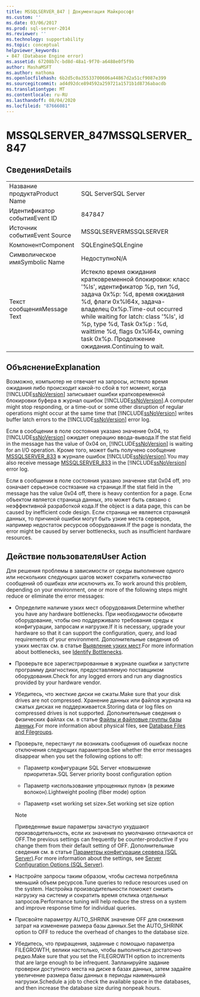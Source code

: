 ```yaml
---
title: MSSQLSERVER_847 | Документация Майкрософт
ms.custom: ''
ms.date: 03/06/2017
ms.prod: sql-server-2014
ms.reviewer: ''
ms.technology: supportability
ms.topic: conceptual
helpviewer_keywords:
- 847 (Database Engine error)
ms.assetid: 67208b7c-bd8d-48a1-9f70-a6488e0f5f9b
author: MashaMSFT
ms.author: mathoma
ms.openlocfilehash: 6b2d5c0a35533700606a44867d2a51cf9087e399
ms.sourcegitcommit: ad4d92dce894592a259721a1571b1d8736abacdb
ms.translationtype: MT
ms.contentlocale: ru-RU
ms.lasthandoff: 08/04/2020
ms.locfileid: "87666081"
---
```

# <a name="mssqlserver_847"></a><span data-ttu-id="b4158-102">MSSQLSERVER_847</span><span class="sxs-lookup"><span data-stu-id="b4158-102">MSSQLSERVER_847</span></span>
    
## <a name="details"></a><span data-ttu-id="b4158-103">Сведения</span><span class="sxs-lookup"><span data-stu-id="b4158-103">Details</span></span>  
  
|||  
|-|-|  
|<span data-ttu-id="b4158-104">Название продукта</span><span class="sxs-lookup"><span data-stu-id="b4158-104">Product Name</span></span>|<span data-ttu-id="b4158-105">SQL Server</span><span class="sxs-lookup"><span data-stu-id="b4158-105">SQL Server</span></span>|  
|<span data-ttu-id="b4158-106">Идентификатор события</span><span class="sxs-lookup"><span data-stu-id="b4158-106">Event ID</span></span>|<span data-ttu-id="b4158-107">847</span><span class="sxs-lookup"><span data-stu-id="b4158-107">847</span></span>|  
|<span data-ttu-id="b4158-108">Источник события</span><span class="sxs-lookup"><span data-stu-id="b4158-108">Event Source</span></span>|<span data-ttu-id="b4158-109">MSSQLSERVER</span><span class="sxs-lookup"><span data-stu-id="b4158-109">MSSQLSERVER</span></span>|  
|<span data-ttu-id="b4158-110">Компонент</span><span class="sxs-lookup"><span data-stu-id="b4158-110">Component</span></span>|<span data-ttu-id="b4158-111">SQLEngine</span><span class="sxs-lookup"><span data-stu-id="b4158-111">SQLEngine</span></span>|  
|<span data-ttu-id="b4158-112">Символическое имя</span><span class="sxs-lookup"><span data-stu-id="b4158-112">Symbolic Name</span></span>|<span data-ttu-id="b4158-113">Недоступно</span><span class="sxs-lookup"><span data-stu-id="b4158-113">N/A</span></span>|  
|<span data-ttu-id="b4158-114">Текст сообщения</span><span class="sxs-lookup"><span data-stu-id="b4158-114">Message Text</span></span>|<span data-ttu-id="b4158-115">Истекло время ожидания кратковременной блокировки: класс '%ls', идентификатор %p, тип %d, задача 0x%p: %d, время ожидания %d, флаги 0x%I64x, задача-владелец 0x%p.</span><span class="sxs-lookup"><span data-stu-id="b4158-115">Time-out occurred while waiting for latch: class '%ls', id %p, type %d, Task 0x%p : %d, waittime %d, flags 0x%I64x, owning task 0x%p.</span></span> <span data-ttu-id="b4158-116">Продолжение ожидания.</span><span class="sxs-lookup"><span data-stu-id="b4158-116">Continuing to wait.</span></span>|  
  
## <a name="explanation"></a><span data-ttu-id="b4158-117">Объяснение</span><span class="sxs-lookup"><span data-stu-id="b4158-117">Explanation</span></span>  
 <span data-ttu-id="b4158-118">Возможно, компьютер не отвечает на запросы, истекло время ожидания либо происходит какой-то сбой в тот момент, когда [!INCLUDE[ssNoVersion](../../includes/ssnoversion-md.md)] записывает ошибки кратковременной блокировки буфера в журнал ошибок [!INCLUDE[ssNoVersion](../../includes/ssnoversion-md.md)].</span><span class="sxs-lookup"><span data-stu-id="b4158-118">A computer might stop responding, or a time-out or some other disruption of regular operations might occur at the same time that [!INCLUDE[ssNoVersion](../../includes/ssnoversion-md.md)] writes buffer latch errors to the [!INCLUDE[ssNoVersion](../../includes/ssnoversion-md.md)] error log.</span></span>  
  
 <span data-ttu-id="b4158-119">Если в сообщении в поле состояния указано значение 0x04, то [!INCLUDE[ssNoVersion](../../includes/ssnoversion-md.md)] ожидает операцию ввода-вывода.</span><span class="sxs-lookup"><span data-stu-id="b4158-119">If the stat field in the message has the value of 0x04 on, [!INCLUDE[ssNoVersion](../../includes/ssnoversion-md.md)] is waiting for an I/O operation.</span></span> <span data-ttu-id="b4158-120">Кроме того, может быть получено сообщение [MSSQLSERVER_833](mssqlserver-833-database-engine-error.md) в журнале ошибок [!INCLUDE[ssNoVersion](../../includes/ssnoversion-md.md)].</span><span class="sxs-lookup"><span data-stu-id="b4158-120">You may also receive message [MSSQLSERVER_833](mssqlserver-833-database-engine-error.md) in the [!INCLUDE[ssNoVersion](../../includes/ssnoversion-md.md)] error log.</span></span>  
  
 <span data-ttu-id="b4158-121">Если в сообщении в поле состояния указано значение stat 0x04 off, это означает серьезное состязание на странице.</span><span class="sxs-lookup"><span data-stu-id="b4158-121">If the stat field in the message has the value 0x04 off, there is heavy contention for a page.</span></span> <span data-ttu-id="b4158-122">Если объектом является страница данных, это может быть связано с неэффективной разработкой кода.</span><span class="sxs-lookup"><span data-stu-id="b4158-122">If the object is a data page, this can be caused by inefficient code design.</span></span> <span data-ttu-id="b4158-123">Если страница не является страницей данных, то причиной ошибки могут быть узкие места серверов, например недостаток ресурсов оборудования.</span><span class="sxs-lookup"><span data-stu-id="b4158-123">If the page is nondata, the error might be caused by server bottlenecks, such as insufficient hardware resources.</span></span>  
  
## <a name="user-action"></a><span data-ttu-id="b4158-124">Действие пользователя</span><span class="sxs-lookup"><span data-stu-id="b4158-124">User Action</span></span>  
 <span data-ttu-id="b4158-125">Для решения проблемы в зависимости от среды выполнение одного или нескольких следующих шагов может сократить количество сообщений об ошибках или исключить их.</span><span class="sxs-lookup"><span data-stu-id="b4158-125">To work around this problem, depending on your environment, one or more of the following steps might reduce or eliminate the error messages:</span></span>  
  
-   <span data-ttu-id="b4158-126">Определите наличие узких мест оборудования.</span><span class="sxs-lookup"><span data-stu-id="b4158-126">Determine whether you have any hardware bottlenecks.</span></span> <span data-ttu-id="b4158-127">При необходимости обновите оборудование, чтобы оно поддерживало требования среды к конфигурации, запросам и нагрузке.</span><span class="sxs-lookup"><span data-stu-id="b4158-127">If it is necessary, upgrade your hardware so that it can support the configuration, query, and load requirements of your environment.</span></span> <span data-ttu-id="b4158-128">Дополнительные сведения об узких местах см. в статье [Выявление узких мест](../performance/identify-bottlenecks.md).</span><span class="sxs-lookup"><span data-stu-id="b4158-128">For more information about bottlenecks, see [Identify Bottlenecks](../performance/identify-bottlenecks.md).</span></span>  
  
-   <span data-ttu-id="b4158-129">Проверьте все зарегистрированные в журнале ошибки и запустите программу диагностики, предоставляемую поставщиком оборудования.</span><span class="sxs-lookup"><span data-stu-id="b4158-129">Check for any logged errors and run any diagnostics provided by your hardware vendor.</span></span>  
  
-   <span data-ttu-id="b4158-130">Убедитесь, что жесткие диски не сжаты.</span><span class="sxs-lookup"><span data-stu-id="b4158-130">Make sure that your disk drives are not compressed.</span></span> <span data-ttu-id="b4158-131">Хранение данных или файлов журнала на сжатых дисках не поддерживается.</span><span class="sxs-lookup"><span data-stu-id="b4158-131">Storing data or log files on compressed drives is not supported.</span></span> <span data-ttu-id="b4158-132">Дополнительные сведения о физических файлах см. в статье [Файлы и файловые группы базы данных](../databases/database-files-and-filegroups.md).</span><span class="sxs-lookup"><span data-stu-id="b4158-132">For more information about physical files, see [Database Files and Filegroups](../databases/database-files-and-filegroups.md).</span></span>  
  
-   <span data-ttu-id="b4158-133">Проверьте, перестанут ли возникать сообщения об ошибках после отключения следующих параметров.</span><span class="sxs-lookup"><span data-stu-id="b4158-133">See whether the error messages disappear when you set the following options to off:</span></span>  
  
    -   <span data-ttu-id="b4158-134">Параметр конфигурации SQL Server «повышение приоритета».</span><span class="sxs-lookup"><span data-stu-id="b4158-134">SQL Server priority boost configuration option</span></span>  
  
    -   <span data-ttu-id="b4158-135">Параметр «использование упрощенных пулов» (в режиме волокон).</span><span class="sxs-lookup"><span data-stu-id="b4158-135">Lightweight pooling (fiber mode) option</span></span>  
  
    -   <span data-ttu-id="b4158-136">Параметр «set working set size».</span><span class="sxs-lookup"><span data-stu-id="b4158-136">Set working set size option</span></span>  
  
    > [!NOTE]  
    >  <span data-ttu-id="b4158-137">Приведенные выше параметры зачастую ухудшают производительность, если их значения по умолчанию отличаются от OFF.</span><span class="sxs-lookup"><span data-stu-id="b4158-137">The previous settings can frequently be counter-productive if you change them from their default setting of OFF.</span></span> <span data-ttu-id="b4158-138">Дополнительные сведения см. в статье [Параметры конфигурации сервера (SQL Server)](../../database-engine/configure-windows/server-configuration-options-sql-server.md).</span><span class="sxs-lookup"><span data-stu-id="b4158-138">For more information about the settings, see [Server Configuration Options &#40;SQL Server&#41;](../../database-engine/configure-windows/server-configuration-options-sql-server.md).</span></span>  
  
-   <span data-ttu-id="b4158-139">Настройте запросы таким образом, чтобы система потребляла меньший объем ресурсов.</span><span class="sxs-lookup"><span data-stu-id="b4158-139">Tune queries to reduce resources used on the system.</span></span> <span data-ttu-id="b4158-140">Настройка производительности поможет снизить нагрузку на систему и сократить время отклика отдельных запросов.</span><span class="sxs-lookup"><span data-stu-id="b4158-140">Performance tuning will help reduce the stress on a system and improve response time for individual queries.</span></span>  
  
-   <span data-ttu-id="b4158-141">Присвойте параметру AUTO_SHRINK значение OFF для снижения затрат на изменение размера базы данных.</span><span class="sxs-lookup"><span data-stu-id="b4158-141">Set the AUTO_SHRINK option to OFF to reduce the overhead of changes to the database size.</span></span>  
  
-   <span data-ttu-id="b4158-142">Убедитесь, что приращения, заданные с помощью параметра FILEGROWTH, велики настолько, чтобы выполняться достаточно редко.</span><span class="sxs-lookup"><span data-stu-id="b4158-142">Make sure that you set the FILEGROWTH option to increments that are large enough to be infrequent.</span></span> <span data-ttu-id="b4158-143">Запланируйте задание проверки доступного места на диске в базах данных, затем задайте увеличение размера базы данных в периоды наименьшей нагрузки.</span><span class="sxs-lookup"><span data-stu-id="b4158-143">Schedule a job to check the available space in the databases, and then increase the database size during nonpeak hours.</span></span>  
  
  
